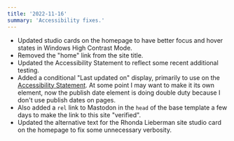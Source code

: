 ```yaml
---
title: '2022-11-16'
summary: 'Accessibility fixes.'
---
```


* Updated studio cards on the homepage to have better focus and hover states in Windows High Contrast Mode.
* Removed the "home" link from the site title.
* Updated the Accessibility Statement to reflect some recent additional testing.
* Added a conditional "Last updated on" display, primarily to use on the [Accessibility Statement](/accessibility-statement/). At some point I may want to make it its own element, now the publish date element is doing double duty because I don't use publish dates on pages.
* Also added a `rel` link to Mastodon in the `head` of the base template a few days to make the link to this site "verified".
* Updated the alternative text for the Rhonda Lieberman site studio card on the homepage to fix some unnecessary verbosity.
